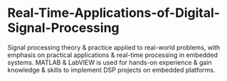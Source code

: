 # Real-Time-Applications-of-Digital-Signal-Processing
Signal processing theory &amp; practice applied to real-world problems, with emphasis on practical applications &amp; real-time processing in embedded systems. MATLAB &amp; LabVIEW is used for hands-on experience &amp; gain knowledge &amp; skills to implement DSP projects on embedded platforms.
